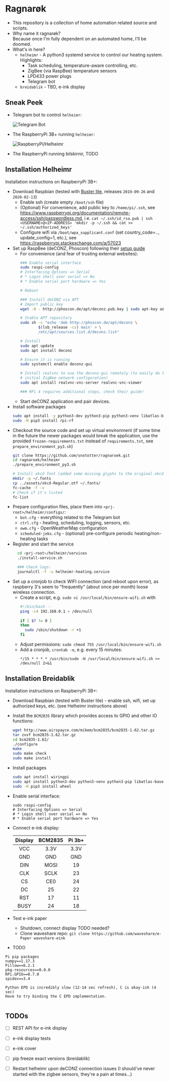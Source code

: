 # Ragnar&oslash;k
* This repository is a collection of home automation related source and scripts.
* Why name it ragnar&oslash;k?<br/>Because once I'm fully dependent on an automated home, I'll be doomed.
* What's in here?
  * `helheimr` - A python3 systemd service to control our heating system. Highlights:
    * Task scheduling, temperature-aware controlling, etc.
    * ZigBee (via RaspBee) temperature sensors
    * LPD433 power plugs
    * Telegram bot
  * `breidablik` - TBD, e-ink display

## Sneak Peek
* Telegram bot to control `helheimr`:

  ![Telegram Bot](assets/example-bot.png "Telegram Bot")
* The RaspberryPi 3B+ running `helheimr`:

  ![RaspberryPi/Helheimr](assets/nastroend.jpg "Helheimr with LPD433 antenna")
* The RaspberryPi running bilskirnir, TODO


## Installation Helheimr
Installation instructions on RaspberryPi 3B+:

* Download Raspbian (tested with [Buster lite](https://downloads.raspberrypi.org/raspbian_lite_latest), releases `2019-09-26` and `2020-02-13`)
  * Enable ssh (create empty `/boot/ssh` file)
  * (Optional) For convenience, add public key to `/home/pi/.ssh`, see https://www.raspberrypi.org/documentation/remote-access/ssh/passwordless.md, i.e. `cat ~/.ssh/id_rsa.pub | ssh <USERNAME>@<IP-ADDRESS> 'mkdir -p ~/.ssh && cat >> ~/.ssh/authorized_keys'`
  * Configure wifi via `/boot/wpa_supplicant.conf` (set country_code=.., update_config=1, etc.), see https://raspberrypi.stackexchange.com/a/57023
* Set up RaspBee (deCONZ, Phoscon) following their [setup guide](https://phoscon.de/en/raspbee/install#raspbian)
  * For convenience (and fear of trusting external websites):
    ```bash
    ### Enable serial interface
    sudo raspi-config
    # Interfacing Options => Serial
    # * Login shell over serial => No
    # * Enable serial port hardware => Yes

    # Reboot

    ### Install deCONZ via APT
    # Import public key
    wget -O - http://phoscon.de/apt/deconz.pub.key | sudo apt-key add -

    # Stable APT repository
    sudo sh -c "echo 'deb http://phoscon.de/apt/deconz \
            $(lsb_release -cs) main' > \
            /etc/apt/sources.list.d/deconz.list"

    # Install
    sudo apt update
    sudo apt install deconz

    # Ensure it is running
    sudo systemctl enable deconz-gui

    # Install realvnc to use the deconz-gui remotely (to easily do the
    # initial ZigBee network configuration)
    sudo apt install realvnc-vnc-server realvnc-vnc-viewer

    ### RPi 4 requires additional steps, check their guide!
    ```
  * Start deCONZ application and pair devices.
* Install software packages
  ```bash
  sudo apt install -y python3-dev python3-pip python3-venv libatlas-base-dev libjpeg-dev zlib1g-dev
  sudo -H pip3 install rpi-rf
  ```
* Checkout the source code and set up virtual environment (if some time in the future the newer packages would break the application, use the provided `frozen-requirements.txt` instead of `requirements.txt`, see `prepare_environment_py3.sh`)
  ```bash
  git clone https://github.com/snototter/ragnaroek.git
  cd ragnaroek/helheimr
  ./prepare_environment_py3.sh

  # Install xkcd font (added some missing glyphs to the original xkcd-Script font)
  mkdir -p ~/.fonts
  cp ../assets/xkcd-Regular.otf ~/.fonts/
  fc-cache -f -v
  # Check if it's listed
  fc-list
  ```
* Prepare configuration files, place them into `<prj-root>/helheimr/configs/`:
  * `bot.cfg` - everything related to the Telegram bot
  * `ctrl.cfg` - heating, scheduling, logging, sensors, etc.
  * `owm.cfg` - OpenWeatherMap configuration
  * `scheduled-jobs.cfg` - (optional) pre-configure periodic heating/non-heating tasks
* Register and start the service
  ```bash
    cd <prj-root>/helheimr/services
    ./install-service.sh

    ### Check logs:
    journalctl -f -u helheimr-heating.service
  ```
* Set up a cronjob to check WIFI connection (and reboot upon error), as raspberry 3's seem to "frequently" (about once per month) loose wireless connection.
  * Create a script, e.g. `sudo vi /usr/local/bin/ensure-wifi.sh` with
    ```bash
    #!/bin/bash --
    ping -c4 192.168.0.1 > /dev/null
     
    if [ $? != 0 ] 
    then
      sudo /sbin/shutdown -r +1
    fi
    ```
  * Adjust permissions: `sudo chmod 755 /usr/local/bin/ensure-wifi.sh`
  * Add a cronjob, `crontab -e`, e.g. every 15 minutes:
    ```
    */15 * * * * /usr/bin/sudo -H /usr/local/bin/ensure-wifi.sh >> /dev/null 2>&1
    ```


## Installation Breidablik
Installation instructions on RaspberryPi 3B+:

* Download Raspbian (tested with Buster lite) - enable ssh, wifi, set up authorized keys, etc. (see Helheimr instructions above)
* Install the `BCM2835` library which provides access to GPIO and other IO functions:
  ```bash
  wget http://www.airspayce.com/mikem/bcm2835/bcm2835-1.62.tar.gz
  tar zxvf bcm2835-1.62.tar.gz 
  cd bcm2835-1.62/
  ./configure
  make
  sudo make check
  sudo make install
  ```
* Install packages
  ```bash
  sudo apt install wiringpi
  sudo apt install python3-dev python3-venv python3-pip libatlas-base-dev libjpeg-dev zlib1g-dev git
  sudo -H pip3 install wheel
  ```
* Enable serial interface:
  ```
  sudo raspi-config
  # Interfacing Options => Serial
  # * Login shell over serial => No
  # * Enable serial port hardware => Yes
  ```
* Connect e-ink display:

  |Display|BCM2835|Pi 3b+|
  |:-----:|:-----:|:----:|
  |VCC    |3.3V   |  3.3V|
  |GND    |GND    |  GND |
  |DIN    |MOSI   |   19 |
  |CLK    |SCLK   |   23 |
  |CS     |CE0    |   24 |
  |DC     |25     |   22 |
  |RST    |17     |   11 |
  |BUSY   |24     |   18 |

* Test e-ink paper
  * Shutdown, connect display TODO needed?
  * Clone waveshare repo: `git clone https://github.com/waveshare/e-Paper waveshare-eink`
* TODO
```
Pi pip packages
numpy==1.17.3
Pillow==6.2.1
pkg-resources==0.0.0
RPi.GPIO==0.7.0
spidev==3.4

Python EPD is incredibly slow (12-14 sec refresh), C is okay-ish (4 sec)
Have to try binding the C EPD implementation.


```

## TODOs
* [ ] REST API for e-ink display
* [ ] e-ink display tests
* [ ] e-ink cover
* [ ] pip freeze exact versions (breidablik)
* [ ] Restart helheimr upon deCONZ connection issues (I should've never started with the zigbee sensors, they're a pain at times...)

